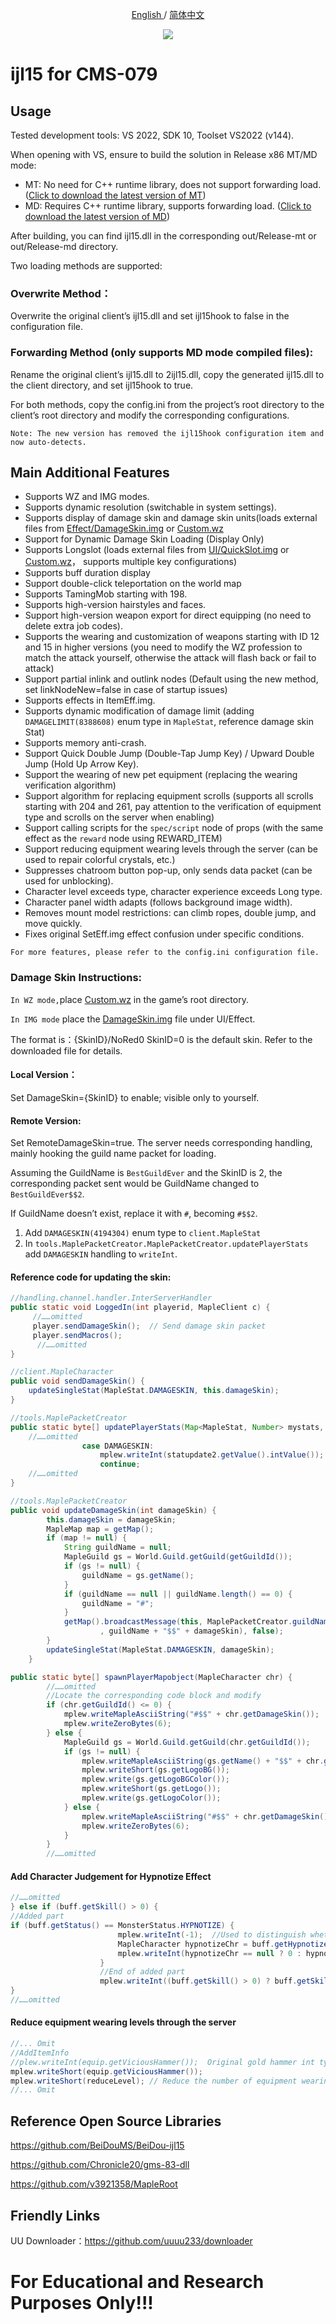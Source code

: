<p align="center">
	<a href="./README-en.md">
	English
	</a>
	/
  <a href="./README.md">
	简体中文
	</a>
</p>
<p align="center">
  <img src="./screenshot/screenshot1.png">
</p>

ijl15 for CMS-079
====

## Usage
Tested development tools: VS 2022, SDK 10, Toolset VS2022 (v144).

When opening with VS, ensure to build the solution in Release x86 MT/MD mode:

- MT: No need for C++ runtime library, does not support forwarding load.  ([Click to download the latest version of MT](https://github.com/Willh92/CMS079-ijl15/releases/latest/download/Release-mt.zip))
- MD: Requires C++ runtime library, supports forwarding load.  ([Click to download the latest version of MD](https://github.com/Willh92/CMS079-ijl15/releases/latest/download/Release-md.zip))

After building, you can find ijl15.dll in the corresponding out/Release-mt or out/Release-md directory.

Two loading methods are supported:

### Overwrite Method：
Overwrite the original client’s ijl15.dll and set ijl15hook to false in the configuration file.

### Forwarding Method (only supports MD mode compiled files):
Rename the original client’s ijl15.dll to 2ijl15.dll, copy the generated ijl15.dll to the client directory, and set ijl15hook to true.

For both methods, copy the config.ini from the project’s root directory to the client’s root directory and modify the corresponding configurations.

`Note: The new version has removed the ijl15hook configuration item and now auto-detects.`

## Main Additional Features

- Supports WZ and IMG modes.
- Supports dynamic resolution (switchable in system settings).
- Supports display of damage skin and damage skin units(loads external files from [Effect/DamageSkin.img](https://github.com/Willh92/079-ijl15/releases/download/1.0.0/DamageSkin.img) or [Custom.wz](https://github.com/Willh92/079-ijl15/releases/download/1.0.0/Custom.wz)
- Support for Dynamic Damage Skin Loading (Display Only)
- Supports Longslot (loads external files from [UI/QuickSlot.img](https://github.com/Willh92/079-ijl15/releases/download/1.0.0/QuickSlot.img) or [Custom.wz](https://github.com/Willh92/079-ijl15/releases/download/1.0.0/Custom.wz)， supports multiple key configurations)
- Supports buff duration display
- Support double-click teleportation on the world map
- Supports TamingMob starting with 198.
- Supports high-version hairstyles and faces.
- Support high-version weapon export for direct equipping (no need to delete extra job codes).
- Supports the wearing and customization of weapons starting with ID 12 and 15 in higher versions (you need to modify the WZ profession to match the attack yourself, otherwise the attack will flash back or fail to attack)
- Support partial inlink and outlink nodes (Default using the new method, set linkNodeNew=false in case of startup issues)
- Supports effects in ItemEff.img.
- Supports dynamic modification of damage limit (adding `DAMAGELIMIT(8388608)` enum type in `MapleStat`, reference damage skin Stat)
- Supports memory anti-crash.
- Support Quick Double Jump (Double-Tap Jump Key) / Upward Double Jump (Hold Up Arrow Key).
- Support the wearing of new pet equipment (replacing the wearing verification algorithm)
- Support algorithm for replacing equipment scrolls (supports all scrolls starting with 204 and 261, pay attention to the verification of equipment type and scrolls on the server when enabling)
- Support calling scripts for the `spec/script` node of props (with the same effect as the `reward` node using REWARD_ITEM)
- Support reducing equipment wearing levels through the server (can be used to repair colorful crystals, etc.)
- Suppresses chatroom button pop-up, only sends data packet (can be used for unblocking).
- Character level exceeds type, character experience exceeds Long type.
- Character panel width adapts (follows background image width).
- Removes mount model restrictions: can climb ropes, double jump, and move quickly.
- Fixes original SetEff.img effect confusion under specific conditions.


`For more features, please refer to the config.ini configuration file.`

### Damage Skin Instructions:

`In WZ mode,`place [Custom.wz](https://github.com/Willh92/079-ijl15/releases/download/1.0.0/Custom.wz) in the game’s root directory.

`In IMG mode` place the [DamageSkin.img](https://github.com/Willh92/079-ijl15/releases/download/1.0.0/DamageSkin.img) file under UI/Effect.

The format is：{SkinID}/NoRed0   SkinID=0 is the default skin. Refer to the downloaded file for details.

#### Local Version：

Set DamageSkin={SkinID} to enable; visible only to yourself.

#### Remote Version:

Set RemoteDamageSkin=true. The server needs corresponding handling, mainly hooking the guild name packet for loading.

Assuming the GuildName is `BestGuildEver` and the SkinID is 2, the corresponding packet sent would be GuildName changed to `BestGuildEver$$2`.

If GuildName doesn’t exist, replace it with `#`, becoming `#$$2`.

1.  Add `DAMAGESKIN(4194304)` enum type to `client.MapleStat`
2.  In `tools.MaplePacketCreator.MaplePacketCreator.updatePlayerStats` add `DAMAGESKIN` handling to `writeInt`.

#### Reference code for updating the skin:

```Java
//handling.channel.handler.InterServerHandler
public static void LoggedIn(int playerid, MapleClient c) {
     //……omitted
     player.sendDamageSkin();  // Send damage skin packet
     player.sendMacros();
      //……omitted
}

//client.MapleCharacter
public void sendDamageSkin() {
    updateSingleStat(MapleStat.DAMAGESKIN, this.damageSkin);
}

//tools.MaplePacketCreator
public static byte[] updatePlayerStats(Map<MapleStat, Number> mystats, boolean itemReaction, MapleCharacter chr) {
    //……omitted
                case DAMAGESKIN:
                    mplew.writeInt(statupdate2.getValue().intValue());
                    continue;
    //……omitted
}

//tools.MaplePacketCreator
public void updateDamageSkin(int damageSkin) {
        this.damageSkin = damageSkin;
        MapleMap map = getMap();
        if (map != null) {
            String guildName = null;
            MapleGuild gs = World.Guild.getGuild(getGuildId());
            if (gs != null) {
                guildName = gs.getName();
            }
            if (guildName == null || guildName.length() == 0) {
                guildName = "#";
            }
            getMap().broadcastMessage(this, MaplePacketCreator.guildNameChanged(getId()
                    , guildName + "$$" + damageSkin), false);
        }
        updateSingleStat(MapleStat.DAMAGESKIN, damageSkin);
    }

public static byte[] spawnPlayerMapobject(MapleCharacter chr) {
        //……omitted
        //Locate the corresponding code block and modify
        if (chr.getGuildId() <= 0) {
            mplew.writeMapleAsciiString("#$$" + chr.getDamageSkin());
            mplew.writeZeroBytes(6);
        } else {
            MapleGuild gs = World.Guild.getGuild(chr.getGuildId());
            if (gs != null) {
                mplew.writeMapleAsciiString(gs.getName() + "$$" + chr.getDamageSkin());
                mplew.writeShort(gs.getLogoBG());
                mplew.write(gs.getLogoBGColor());
                mplew.writeShort(gs.getLogo());
                mplew.write(gs.getLogoColor());
            } else {
                mplew.writeMapleAsciiString("#$$" + chr.getDamageSkin());
                mplew.writeZeroBytes(6);
            }
        }
        //……omitted
```
#### Add Character Judgement for Hypnotize Effect

```Java
//……omitted
} else if (buff.getSkill() > 0) {
//Added part
if (buff.getStatus() == MonsterStatus.HYPNOTIZE) {
                        mplew.writeInt(-1);  //Used to distinguish whether it is enabled
                        MapleCharacter hypnotizeChr = buff.getHypnotizeChr();
                        mplew.writeInt(hypnotizeChr == null ? 0 : hypnotizeChr.getId());
                    }
                    //End of added part
                    mplew.writeInt((buff.getSkill() > 0) ? buff.getSkill() : 0);
}
//……omitted
```

#### Reduce equipment wearing levels through the server

```Java
//... Omit
//AddItemInfo
//plew.writeInt(equip.getViciousHammer());  Original gold hammer int type split into two short
mplew.writeShort(equip.getViciousHammer());
mplew.writeShort(reduceLevel); // Reduce the number of equipment wearing levels to be reduced
//... Omit
```

## Reference Open Source Libraries

https://github.com/BeiDouMS/BeiDou-ijl15

https://github.com/Chronicle20/gms-83-dll

https://github.com/v3921358/MapleRoot

## Friendly Links

UU Downloader：https://github.com/uuuu233/downloader

# For Educational and Research Purposes Only!!!
